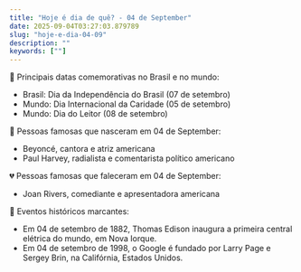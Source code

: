 ```yaml
---
title: "Hoje é dia de quê? - 04 de September"
date: 2025-09-04T03:27:03.879789
slug: "hoje-e-dia-04-09"
description: ""
keywords: [""]
---
```


🎉 Principais datas comemorativas no Brasil e no mundo:

- Brasil: Dia da Independência do Brasil (07 de setembro)
- Mundo: Dia Internacional da Caridade (05 de setembro)
- Mundo: Dia do Leitor (08 de setembro)

🌟 Pessoas famosas que nasceram em 04 de September:

- Beyoncé, cantora e atriz americana
- Paul Harvey, radialista e comentarista político americano

💔 Pessoas famosas que faleceram em 04 de September:

- Joan Rivers, comediante e apresentadora americana

📰 Eventos históricos marcantes:

- Em 04 de setembro de 1882, Thomas Edison inaugura a primeira central elétrica do mundo, em Nova Iorque.
- Em 04 de setembro de 1998, o Google é fundado por Larry Page e Sergey Brin, na Califórnia, Estados Unidos.